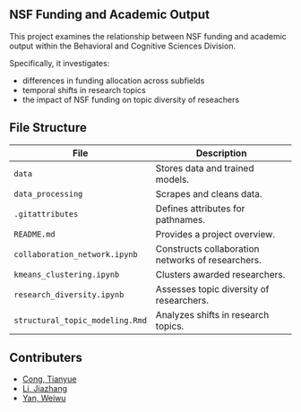 ## NSF Funding and Academic Output
This project examines the relationship between NSF funding and academic output 
within the Behavioral and Cognitive Sciences Division.

Specifically, it investigates:
- differences in funding allocation across subfields
- temporal shifts in research topics
- the impact of NSF funding on topic diversity of reseachers

## File Structure
| File | Description |
|------|------------|
| `data` | Stores data and trained models. |
| `data_processing` | Scrapes and cleans data. |
| `.gitattributes` | Defines attributes for pathnames. |
| `README.md` | Provides a project overview. |
| `collaboration_network.ipynb` | Constructs collaboration networks of researchers. |
| `kmeans_clustering.ipynb` | Clusters awarded researchers. |
| `research_diversity.ipynb` | Assesses topic diversity of researchers. |
| `structural_topic_modeling.Rmd` | Analyzes shifts in research topics. |

## Contributers
- [Cong, Tianyue](https://github.com/cty20010831)
- [Li, Jiazhang](https://github.com/Vindmn1234)
- [Yan, Weiwu](https://github.com/naivetoad)
